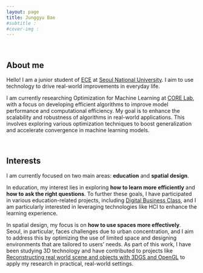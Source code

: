 ```yaml
---
layout: page
title: Junggyu Bae
#subtitle :
#cover-img :
---
```


<br/>

## About me

Hello! I am a junior student of [ECE](https://ece.snu.ac.kr/en) at [Seoul National University](https://en.snu.ac.kr/index.html). I aim to use technology to drive real-world improvements in everyday life.

I am currently researching Optimization for Machine Learning at [CORE Lab](http://coregroup.snu.ac.kr), with a focus on developing efficient algorithms to improve model performance and computational efficiency. My goal is to enhance the scalability and robustness of algorithms in real-world applications. This involves exploring various optimization techniques to boost generalization and accelerate convergence in machine learning models.

<br/>

## Interests

I am currently focused on two main areas: **education** and **spatial design**.

In education, my interest lies in exploring **how to learn more efficiently** and **how to ask the right questions**. To further these goals, I have participated in various education-related projects, including [Digital Business Class](https://junggyubae.github.io/2024-01-21-Digital-Business-Class/), and I am particularly interested in leveraging technologies like HCI to enhance the learning experience.

In spatial design, my focus is on **how to use spaces more effectively**. Seoul, in particular, faces challenges due to urban concentration, and I aim to address this by optimizing the use of limited space and designing environments that are tailored to users’ needs. As part of this work, I have been studying 3D technology and have contributed to projects like [Reconstructing real world scene and objects with 3DGS and OpenGL](https://junggyubae.github.io/2024-11-11-Scene-Reconstruction/) to apply my research in practical, real-world settings.
